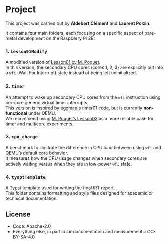 # Project 

This project was carried out by **Aldebert Clément** and **Laurent Polzin**.

It contains four main folders, each focusing on a specific aspect of bare-metal development on the Raspberry Pi 3B:

### 1. `Lesson01Modify`
A modified version of [Lesson01 by M. Poquet](https://github.com/mpoquet/raspberry-pi-os-qemu/tree/master/src/lesson01).  
In this version, the secondary CPU cores (cores 1, 2, 3) are explicitly put into a `wfi` (Wait For Interrupt) state instead of being left uninitialized.

### 2. `timer`
An attempt to wake up secondary CPU cores from the `wfi` instruction using per-core generic virtual timer interrupts.  
This version is inspired by [eggman's timer01 code](https://github.com/eggman/raspberrypi/tree/master/qemu-raspi3/timer01), but is currently **non-functional** under QEMU.  
We recommend using [M. Poquet’s Lesson03](https://github.com/mpoquet/raspberry-pi-os-qemu/tree/master/src/lesson03) as a more reliable base for timer and multicore experiments.

### 3. `cpu_charge`
A benchmark to illustrate the difference in CPU load between using `wfi` and QEMU’s default core behavior.  
It measures how the CPU usage changes when secondary cores are actively waiting versus when they are in low-power `wfi` state.

### 4. `tysptTemplate`
A [Typst](https://typst.app/) template used for writing the final IRT report.  
This folder contains formatting and style files designed for academic or technical documentation.

## License
- Code: Apache-2.0
- Everything else, in particular documentation and measurements: CC-BY-SA-4.0